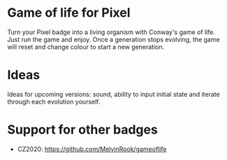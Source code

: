 # Game of life for Pixel
Turn your Pixel badge into a living organism with Conway's game of life.
Just run the game and enjoy. Once a generation stops evolving, the game will reset
and change colour to start a new generation.

# Ideas
Ideas for upcoming versions: sound, ability to input initial state and iterate
through each evolution yourself.

# Support for other badges
- CZ2020: https://github.com/MelvinRook/gameoflife